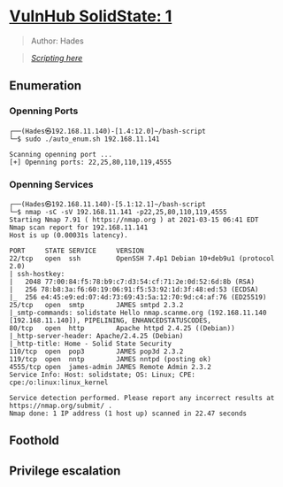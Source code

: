 # <a href='https://www.vulnhub.com/entry/solidstate-1,261/' target="blank">VulnHub SolidState: 1</a>

> Author: Hades

> [*Scripting here*](https://github.com/leecybersec/bash-script)

## Enumeration

### Openning Ports

```
┌──(Hades㉿192.168.11.140)-[1.4:12.0]~/bash-script
└─$ sudo ./auto_enum.sh 192.168.11.141

Scanning openning port ...
[+] Openning ports: 22,25,80,110,119,4555
```

### Openning Services

```
┌──(Hades㉿192.168.11.140)-[5.1:12.1]~/bash-script
└─$ nmap -sC -sV 192.168.11.141 -p22,25,80,110,119,4555
Starting Nmap 7.91 ( https://nmap.org ) at 2021-03-15 06:41 EDT
Nmap scan report for 192.168.11.141
Host is up (0.00031s latency).

PORT     STATE SERVICE     VERSION
22/tcp   open  ssh         OpenSSH 7.4p1 Debian 10+deb9u1 (protocol 2.0)
| ssh-hostkey: 
|   2048 77:00:84:f5:78:b9:c7:d3:54:cf:71:2e:0d:52:6d:8b (RSA)
|   256 78:b8:3a:f6:60:19:06:91:f5:53:92:1d:3f:48:ed:53 (ECDSA)
|_  256 e4:45:e9:ed:07:4d:73:69:43:5a:12:70:9d:c4:af:76 (ED25519)
25/tcp   open  smtp        JAMES smtpd 2.3.2
|_smtp-commands: solidstate Hello nmap.scanme.org (192.168.11.140 [192.168.11.140]), PIPELINING, ENHANCEDSTATUSCODES, 
80/tcp   open  http        Apache httpd 2.4.25 ((Debian))
|_http-server-header: Apache/2.4.25 (Debian)
|_http-title: Home - Solid State Security
110/tcp  open  pop3        JAMES pop3d 2.3.2
119/tcp  open  nntp        JAMES nntpd (posting ok)
4555/tcp open  james-admin JAMES Remote Admin 2.3.2
Service Info: Host: solidstate; OS: Linux; CPE: cpe:/o:linux:linux_kernel

Service detection performed. Please report any incorrect results at https://nmap.org/submit/ .
Nmap done: 1 IP address (1 host up) scanned in 22.47 seconds
```

## Foothold

## Privilege escalation